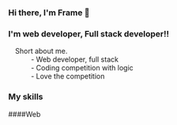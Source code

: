### Hi there, I'm Frame 👋

### I'm web developer, Full stack developer!!
&emsp;Short about me. <br>
    &emsp;&emsp;&emsp; - Web developer, full stack <br>
    &emsp;&emsp;&emsp; - Coding competition with logic <br>
    &emsp;&emsp;&emsp; - Love the competition

### My skills <br>
####Web
